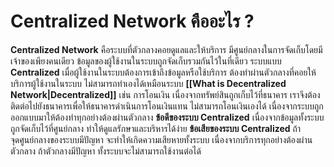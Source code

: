 # Centralized Network คืออะไร ?
**Centralized Network** คือระบบที่ตัวกลางคอยดูแลและให้บริการ มีศูนย์กลางในการจัดเก็บโดยมีเจ้าของเพียงคนเดียว ข้อมูลของผู้ใช้งานในระบบถูกจัดเก็บรวมกันไว้ในที่เดียว ระบบแบบ **Centralized** เมื่อผู้ใช้งานในระบบต้องการเข้าถึงข้อมูลหรือใช้บริการ ต้องทำผ่านตัวกลางที่คอยให้บริการผู้ใช้งานในระบบ ไม่สามารถทำเองได้เหมือนระบบ **[[What is Decentralized Network|Decentralized]]** เช่น การโอนเงิน เนื่องจากทรัพย์สินถูกเก็บไว้ที่ธนาคาร เราจึงต้องติดต่อไปยังธนาคารเพื่อให้ธนาคารดำเนินการโอนเงินแทน ไม่สามารถโอนเงินเองได้ เนื่องจากระบบถูกออกแบบมาให้ต้องทำทุกอย่างต้องผ่านตัวกลาง **ข้อดีของระบบ Centralized** เนื่องจากข้อมูลทั้งระบบถูกจัดเก็บไว้ที่ศูนย์กลาง ทำให้ดูแลรักษาและบริหารได้ง่าย **ข้อเสียของระบบ Centralized** ถ้าจุดศูนย์กลางของระบบมีปัญหา จะทำให้เกิดความเสียหายทั้งระบบ เนื่องจากบริการทุกอย่างต้องผ่านตัวกลาง ถ้าตัวกลางมีปัญหา ทั้งระบบจะไม่สามารถใช้งานต่อได้